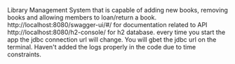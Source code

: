 Library Management System that is capable of adding new books, removing books and allowing members to loan/return a book.
http://localhost:8080/swagger-ui/#/ for documentation related to API
http://localhost:8080/h2-console/ for h2 database. every time you start the app the jdbc connection url will change.
You will gbet the jdbc url on the terminal.
Haven't added the logs properly in the code due to time constraints.
